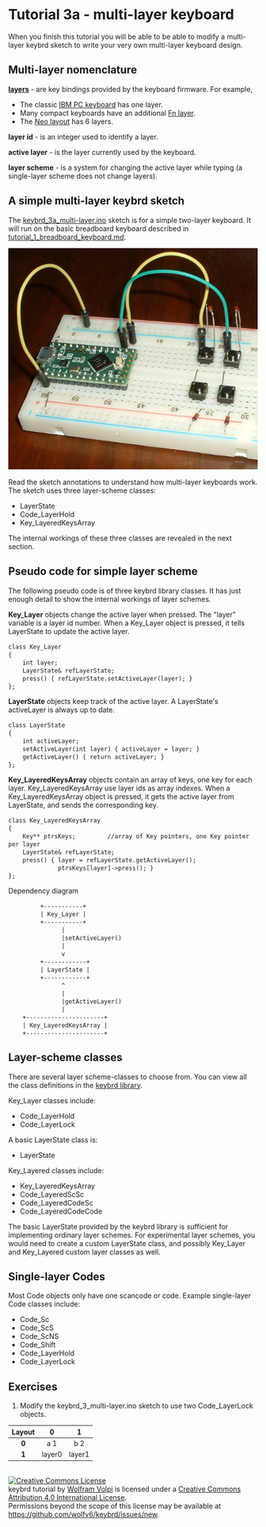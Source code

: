 Tutorial 3a - multi-layer keyboard
==================================
When you finish this tutorial you will be able to be able to modify a multi-layer keybrd sketch to write your very own multi-layer keyboard design.

Multi-layer nomenclature
------------------------
**[layers](http://deskthority.net/wiki/Layer)** - are key bindings provided by the keyboard firmware.  For example,
* The classic [IBM PC keyboard](http://en.wikipedia.org/wiki/IBM_PC_keyboard) has one layer.
* Many compact keyboards have an additional [Fn layer](http://en.wikipedia.org/wiki/Fn_key).
* The [Neo layout](http://neo-layout.org/index_en.html) has 6 layers.

**layer id** - is an integer used to identify a layer.

**active layer** - is the layer currently used by the keyboard.

**layer scheme** - is a system for changing the active layer while typing (a single-layer scheme does not change layers).

A simple multi-layer keybrd sketch
----------------------------------
The [keybrd_3a_multi-layer.ino](keybrd_3a_multi-layer/keybrd_3a_multi-layer.ino) sketch is for a simple two-layer keyboard.
It will run on the basic breadboard keyboard described in [tutorial_1_breadboard_keyboard.md](tutorial_1_breadboard_keyboard.md).

![basic breadboard keyboard](keybrd_1_breadboard/breadboard_keyboard_2x2.JPG "basic breadboard keyboard")

Read the sketch annotations to understand how multi-layer keyboards work.
The sketch uses three layer-scheme classes:
* LayerState
* Code_LayerHold
* Key_LayeredKeysArray

The internal workings of these three classes are revealed in the next section.

Pseudo code for simple layer scheme
-----------------------------------
The following pseudo code is of three keybrd library classes.
It has just enough detail to show the internal workings of layer schemes.

**Key_Layer** objects change the active layer when pressed.
The "layer" variable is a layer id number.
When a Key_Layer object is pressed, it tells LayerState to update the active layer.
```
class Key_Layer
{
    int layer;
    LayerState& refLayerState;
    press() { refLayerState.setActiveLayer(layer); }
};
```

**LayerState** objects keep track of the active layer.
A LayerState's activeLayer is always up to date.
```
class LayerState
{
    int activeLayer;
    setActiveLayer(int layer) { activeLayer = layer; }
    getActiveLayer() { return activeLayer; }
};
```

**Key_LayeredKeysArray** objects contain an array of keys, one key for each layer.
Key_LayeredKeysArray use layer ids as array indexes.
When a Key_LayeredKeysArray object is pressed, it gets the active layer from LayerState, and sends the corresponding key.
```
class Key_LayeredKeysArray
{
    Key** ptrsKeys;         //array of Key pointers, one Key pointer per layer
    LayerState& refLayerState;
    press() { layer = refLayerState.getActiveLayer();
              ptrsKeys[layer]->press(); }
};
```

Dependency diagram
```
         +-----------+
         | Key_Layer |
         +-----------+
               |
               |setActiveLayer()
               |
               v
         +------------+
         | LayerState |
         +------------+
               ^
               |
               |getActiveLayer()
               |
    +----------------------+
    | Key_LayeredKeysArray |
    +----------------------+
```
Layer-scheme classes
--------------------
There are several layer scheme-classes to choose from.
You can view all the class definitions in the [keybrd library](../src/).

Key_Layer classes include:
* Code_LayerHold
* Code_LayerLock

A basic LayerState class is:
* LayerState

Key_Layered classes include:
* Key_LayeredKeysArray
* Code_LayeredScSc
* Code_LayeredCodeSc
* Code_LayeredCodeCode

The basic LayerState provided by the keybrd library is sufficient for implementing ordinary layer schemes.
For experimental layer schemes, you would need to create a custom LayerState class, and possibly Key_Layer and Key_Layered custom layer classes as well.

Single-layer Codes
------------------
Most Code objects only have one scancode or code.
Example single-layer Code classes include:
* Code_Sc
* Code_ScS
* Code_ScNS
* Code_Shift
* Code_LayerHold
* Code_LayerLock

Exercises
---------
1) Modify the keybrd_3_multi-layer.ino sketch to use two Code_LayerLock objects.

| Layout | **0**  | **1**  |
|:------:|:------:|:------:|
|  **0** | a   1  | b   2  |
|  **1** | layer0 | layer1 |

<br>
<a rel="license" href="http://creativecommons.org/licenses/by/4.0/"><img alt="Creative Commons License" style="border-width:0" src="https://i.creativecommons.org/l/by/4.0/88x31.png" /></a><br /><span xmlns:dct="http://purl.org/dc/terms/" property="dct:title">keybrd tutorial</span> by <a xmlns:cc="http://creativecommons.org/ns#" href="https://github.com/wolfv6/keybrd" property="cc:attributionName" rel="cc:attributionURL">Wolfram Volpi</a> is licensed under a <a rel="license" href="http://creativecommons.org/licenses/by/4.0/">Creative Commons Attribution 4.0 International License</a>.<br />Permissions beyond the scope of this license may be available at <a xmlns:cc="http://creativecommons.org/ns#" href="https://github.com/wolfv6/keybrd/issues/new" rel="cc:morePermissions">https://github.com/wolfv6/keybrd/issues/new</a>.

